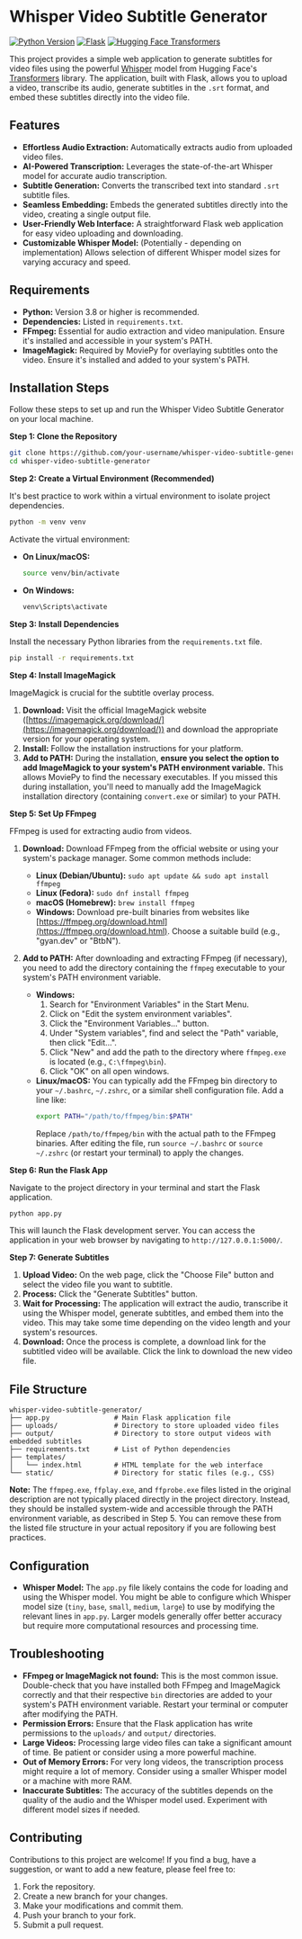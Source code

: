 # Whisper Video Subtitle Generator

[![Python Version](https://img.shields.io/badge/python-3.8+-blue.svg)](https://www.python.org/downloads/)
[![Flask](https://img.shields.io/badge/Flask-%23000.svg?style=for-the-badge&logo=flask&logoColor=white)](https://flask.palletsprojects.com/)
[![Hugging Face Transformers](https://img.shields.io/badge/%F0%9F%A4%97%20Hugging%20Face-Transformers-yellow)](https://huggingface.co/transformers/)

This project provides a simple web application to generate subtitles for video files using the powerful [Whisper](https://github.com/openai/whisper) model from Hugging Face's [Transformers](https://huggingface.co/transformers/) library. The application, built with Flask, allows you to upload a video, transcribe its audio, generate subtitles in the `.srt` format, and embed these subtitles directly into the video file.

## Features

* **Effortless Audio Extraction:**  Automatically extracts audio from uploaded video files.
* **AI-Powered Transcription:** Leverages the state-of-the-art Whisper model for accurate audio transcription.
* **Subtitle Generation:** Converts the transcribed text into standard `.srt` subtitle files.
* **Seamless Embedding:** Embeds the generated subtitles directly into the video, creating a single output file.
* **User-Friendly Web Interface:**  A straightforward Flask web application for easy video uploading and downloading.
* **Customizable Whisper Model:** (Potentially - depending on implementation) Allows selection of different Whisper model sizes for varying accuracy and speed.

## Requirements

* **Python:**  Version 3.8 or higher is recommended.
* **Dependencies:** Listed in `requirements.txt`.
* **FFmpeg:**  Essential for audio extraction and video manipulation. Ensure it's installed and accessible in your system's PATH.
* **ImageMagick:** Required by MoviePy for overlaying subtitles onto the video. Ensure it's installed and added to your system's PATH.

## Installation Steps

Follow these steps to set up and run the Whisper Video Subtitle Generator on your local machine.

**Step 1: Clone the Repository**

```bash
git clone https://github.com/your-username/whisper-video-subtitle-generator.git
cd whisper-video-subtitle-generator
```

**Step 2: Create a Virtual Environment (Recommended)**

It's best practice to work within a virtual environment to isolate project dependencies.

```bash
python -m venv venv
```

Activate the virtual environment:

* **On Linux/macOS:**
  ```bash
  source venv/bin/activate
  ```
* **On Windows:**
  ```bash
  venv\Scripts\activate
  ```

**Step 3: Install Dependencies**

Install the necessary Python libraries from the `requirements.txt` file.

```bash
pip install -r requirements.txt
```

**Step 4: Install ImageMagick**

ImageMagick is crucial for the subtitle overlay process.

1. **Download:**  Visit the official ImageMagick website ([https://imagemagick.org/download/](https://imagemagick.org/download/)) and download the appropriate version for your operating system.
2. **Install:** Follow the installation instructions for your platform.
3. **Add to PATH:**  During the installation, **ensure you select the option to add ImageMagick to your system's PATH environment variable.** This allows MoviePy to find the necessary executables. If you missed this during installation, you'll need to manually add the ImageMagick installation directory (containing `convert.exe` or similar) to your PATH.

**Step 5: Set Up FFmpeg**

FFmpeg is used for extracting audio from videos.

1. **Download:** Download FFmpeg from the official website or using your system's package manager. Some common methods include:
   * **Linux (Debian/Ubuntu):** `sudo apt update && sudo apt install ffmpeg`
   * **Linux (Fedora):** `sudo dnf install ffmpeg`
   * **macOS (Homebrew):** `brew install ffmpeg`
   * **Windows:** Download pre-built binaries from websites like [https://ffmpeg.org/download.html](https://ffmpeg.org/download.html). Choose a suitable build (e.g., "gyan.dev" or "BtbN").
2. **Add to PATH:**  After downloading and extracting FFmpeg (if necessary), you need to add the directory containing the `ffmpeg` executable to your system's PATH environment variable.

   * **Windows:**
     1. Search for "Environment Variables" in the Start Menu.
     2. Click on "Edit the system environment variables".
     3. Click the "Environment Variables..." button.
     4. Under "System variables", find and select the "Path" variable, then click "Edit...".
     5. Click "New" and add the path to the directory where `ffmpeg.exe` is located (e.g., `C:\ffmpeg\bin`).
     6. Click "OK" on all open windows.
   * **Linux/macOS:**
     You can typically add the FFmpeg bin directory to your `~/.bashrc`, `~/.zshrc`, or a similar shell configuration file. Add a line like:
     ```bash
     export PATH="/path/to/ffmpeg/bin:$PATH"
     ```
     Replace `/path/to/ffmpeg/bin` with the actual path to the FFmpeg binaries. After editing the file, run `source ~/.bashrc` or `source ~/.zshrc` (or restart your terminal) to apply the changes.

**Step 6: Run the Flask App**

Navigate to the project directory in your terminal and start the Flask application.

```bash
python app.py
```

This will launch the Flask development server. You can access the application in your web browser by navigating to `http://127.0.0.1:5000/`.

**Step 7: Generate Subtitles**

1. **Upload Video:** On the web page, click the "Choose File" button and select the video file you want to subtitle.
2. **Process:** Click the "Generate Subtitles" button.
3. **Wait for Processing:** The application will extract the audio, transcribe it using the Whisper model, generate subtitles, and embed them into the video. This may take some time depending on the video length and your system's resources.
4. **Download:** Once the process is complete, a download link for the subtitled video will be available. Click the link to download the new video file.

## File Structure

```
whisper-video-subtitle-generator/
├── app.py                # Main Flask application file
├── uploads/              # Directory to store uploaded video files
├── output/               # Directory to store output videos with embedded subtitles
├── requirements.txt      # List of Python dependencies
├── templates/
│   └── index.html        # HTML template for the web interface
└── static/               # Directory for static files (e.g., CSS)
```

**Note:** The `ffmpeg.exe`, `ffplay.exe`, and `ffprobe.exe` files listed in the original description are not typically placed directly in the project directory. Instead, they should be installed system-wide and accessible through the PATH environment variable, as described in Step 5. You can remove these from the listed file structure in your actual repository if you are following best practices.

## Configuration

* **Whisper Model:** The `app.py` file likely contains the code for loading and using the Whisper model. You might be able to configure which Whisper model size (`tiny`, `base`, `small`, `medium`, `large`) to use by modifying the relevant lines in `app.py`. Larger models generally offer better accuracy but require more computational resources and processing time.

## Troubleshooting

* **FFmpeg or ImageMagick not found:**  This is the most common issue. Double-check that you have installed both FFmpeg and ImageMagick correctly and that their respective `bin` directories are added to your system's PATH environment variable. Restart your terminal or computer after modifying the PATH.
* **Permission Errors:** Ensure that the Flask application has write permissions to the `uploads/` and `output/` directories.
* **Large Videos:** Processing large video files can take a significant amount of time. Be patient or consider using a more powerful machine.
* **Out of Memory Errors:** For very long videos, the transcription process might require a lot of memory. Consider using a smaller Whisper model or a machine with more RAM.
* **Inaccurate Subtitles:** The accuracy of the subtitles depends on the quality of the audio and the Whisper model used. Experiment with different model sizes if needed.

## Contributing

Contributions to this project are welcome! If you find a bug, have a suggestion, or want to add a new feature, please feel free to:

1. Fork the repository.
2. Create a new branch for your changes.
3. Make your modifications and commit them.
4. Push your branch to your fork.
5. Submit a pull request.

